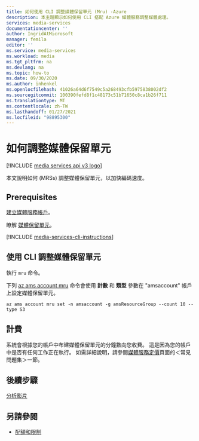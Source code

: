 ```yaml
---
title: 如何使用 CLI 調整媒體保留單元 (Mru) -Azure
description: 本主題顯示如何使用 CLI 搭配 Azure 媒體服務調整媒體處理。
services: media-services
documentationcenter: ''
author: IngridAtMicrosoft
manager: femila
editor: ''
ms.service: media-services
ms.workload: media
ms.tgt_pltfrm: na
ms.devlang: na
ms.topic: how-to
ms.date: 09/30/2020
ms.author: inhenkel
ms.openlocfilehash: 41026a64d6f7549c5a268493cfb5975838002df2
ms.sourcegitcommit: 100390fefd8f1c48173c51b71650c8ca1b26f711
ms.translationtype: MT
ms.contentlocale: zh-TW
ms.lasthandoff: 01/27/2021
ms.locfileid: "98895300"
---
```

# <a name="how-to-scale-media-reserved-units"></a>如何調整媒體保留單元

[!INCLUDE [media services api v3 logo](./includes/v3-hr.md)]

本文說明如何 (MRSs) 調整媒體保留單元，以加快編碼速度。

## <a name="prerequisites"></a>Prerequisites

[建立媒體服務帳戶](./create-account-howto.md)。

瞭解 [媒體保留單元](concept-media-reserved-units.md)。

[!INCLUDE [media-services-cli-instructions](../../../includes/media-services-cli-instructions.md)]

## <a name="scale-media-reserved-units-with-cli"></a>使用 CLI 調整媒體保留單元

執行 `mru` 命令。

下列 [az ams account mru](/cli/azure/ams/account/mru?view=azure-cli-latest) 命令會使用 **計數** 和 **類型** 參數在 "amsaccount" 帳戶上設定媒體保留單元。

```azurecli
az ams account mru set -n amsaccount -g amsResourceGroup --count 10 --type S3
```

## <a name="billing"></a>計費

系統會根據您的帳戶中布建媒體保留單元的分鐘數向您收費。 這是因為您的帳戶中是否有任何工作正在執行。 如需詳細說明，請參閱[媒體服務定價](https://azure.microsoft.com/pricing/details/media-services/)頁面的＜常見問題集＞一節。   

## <a name="next-step"></a>後續步驟

[分析影片](analyze-videos-tutorial-with-api.md)

## <a name="see-also"></a>另請參閱

* [配額和限制](limits-quotas-constraints.md)
